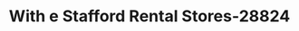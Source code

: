 ---
f_zip-code: 38478
f_state-code: TN
title: With e Stafford Rental Stores-28824
f_phone: 931-363-2539
f_city-only: Pulaski
f_address: 938 W College Street Pulaski
f_location-unique-id: '28824'
slug: with-e-stafford-rental-stores-28824
updated-on: '2024-05-30T13:46:58.046Z'
created-on: '2024-05-30T13:36:59.803Z'
published-on: '2024-05-30T13:54:32.469Z'
f_city-state: cms/city/pulaski-tn.md
f_company: cms/company/with-e-stafford-rental-stores.md
f_state: cms/state/tennessee.md
layout: '[payday-loan].html'
tags: payday-loan
---
